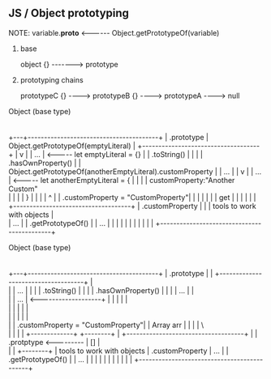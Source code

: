 




## JS / Object prototyping

NOTE: variable.__proto__ <------ Object.getPrototypeOf(variable)

1. base

   object {} -------> prototype


2. prototyping chains

   prototypeC {} ----> prototypeB {} ----> prototypeA ----> null



Object (base type)
 \
  \
   \
+---+----------------------------------------+
|       .prototype                           | Object.getPrototypeOf(emptyLiteral)
|  +------------------------------------+    |  v
|  |  ...                               |  <----- let emptyLiteral = {}
|  |  .toString()                       |    |
|  |  .hasOwnProperty()                 |    | Object.getPrototypeOf(anotherEmptyLiteral).customProperty
|  |  ...                               |    |  v
|  |  ...                               |  <----- let anotherEmptyLiteral = {
|  |                                    |    |          customProperty:"Another Custom"   
|  |                                    |    |    }
|  |                                    |    |               ^
|  |  .customProperty = "CustomProperty"|    |               |
|  |                                    |    |              get
|  |                                    |    |               |
|  +------------------------------------+    |           .customProperty
|                                            |
|    tools to work with objects              |       
|    ...                                     |
|    .getPrototypeOf()                       |
|    ...                                     |
|                                            |
|                                            |
|                                            |
|                                            |
|                                            |
+--------------------------------------------+












Object (base type)
 \
  \
   \
+---+----------------------------------------+
|       .prototype                           | 
|  +------------------------------------+    |  
|  |  ...                               |    |
|  |  .toString()                       |    |
|  |  .hasOwnProperty()                 |    | 
|  |  ...                               |    |  
|  |  ...                               |  <-------------------+
|  |                                    |    |                 |           
|  |                                    |    |                 |  
|  |                                    |    |                 |             
|  |  .customProperty = "CustomProperty"|    |               Array                     arr
|  |                                    |    |                 \                        \
|  |                                    |    |              +-------------+         +--------+
|  +------------------------------------+    |              | .protptype <--------- |   []   |  
|                                            |                                      +--------+
|    tools to work with objects              |                                       .customProperty
|    ...                                     |
|    .getPrototypeOf()                       |
|    ...                                     |
|                                            |
|                                            |
|                                            |
|                                            |
|                                            |
+--------------------------------------------+